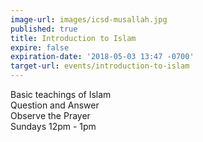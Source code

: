 ```yaml
---
image-url: images/icsd-musallah.jpg
published: true
title: Introduction to Islam
expire: false
expiration-date: '2018-05-03 13:47 -0700'
target-url: events/introduction-to-islam
---
```

Basic teachings of Islam  
Question and Answer  
Observe the Prayer  
Sundays 12pm - 1pm
